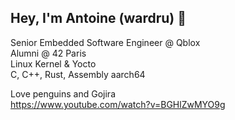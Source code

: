 ## Hey, I'm Antoine (wardru) 👋

Senior Embedded Software Engineer @ Qblox \
Alumni @ 42 Paris \
Linux Kernel & Yocto \
C, C++, Rust, Assembly aarch64

Love penguins and Gojira \
https://www.youtube.com/watch?v=BGHlZwMYO9g
